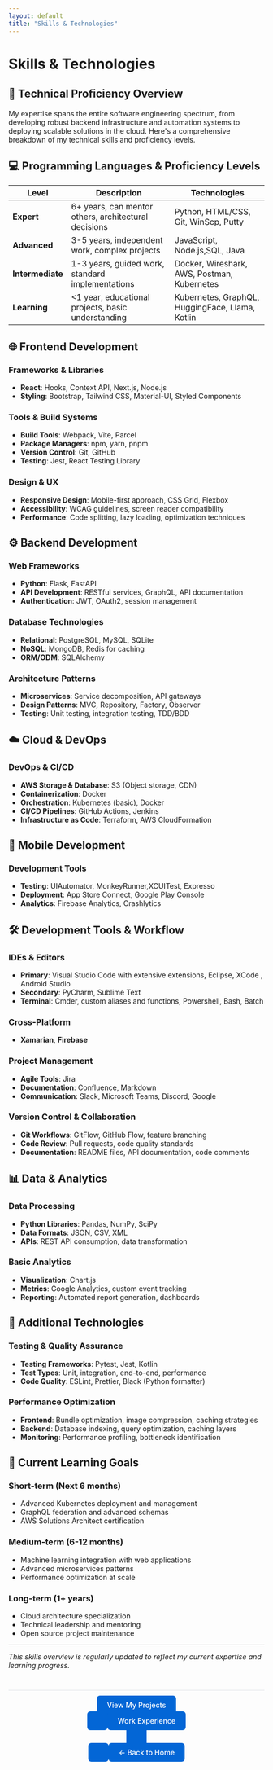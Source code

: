 ```yaml
---
layout: default
title: "Skills & Technologies"
---
```


# Skills & Technologies

## 🎯 Technical Proficiency Overview

My expertise spans the entire software engineering spectrum, from developing robust backend infrastructure and automation systems to deploying scalable solutions in the cloud. Here's a comprehensive breakdown of my technical skills and proficiency levels.

## 💻 Programming Languages & Proficiency Levels

| Level | Description | Technologies |
|-------|-------------|--------------|
| **Expert** | 6+ years, can mentor others, architectural decisions | Python, HTML/CSS, Git, WinScp, Putty |
| **Advanced** | 3-5 years, independent work, complex projects | JavaScript, Node.js,SQL, Java |
| **Intermediate** | 1-3 years, guided work, standard implementations | Docker, Wireshark, AWS, Postman, Kubernetes|
| **Learning** | <1 year, educational projects, basic understanding |  Kubernetes, GraphQL, HuggingFace, Llama, Kotlin |

## 🌐 Frontend Development

### **Frameworks & Libraries**
- **React**: Hooks, Context API, Next.js, Node.js
- **Styling**: Bootstrap, Tailwind CSS, Material-UI, Styled Components

### **Tools & Build Systems**
- **Build Tools**: Webpack, Vite, Parcel
- **Package Managers**: npm, yarn, pnpm
- **Version Control**: Git, GitHub
- **Testing**: Jest, React Testing Library

### **Design & UX**
- **Responsive Design**: Mobile-first approach, CSS Grid, Flexbox
- **Accessibility**: WCAG guidelines, screen reader compatibility
- **Performance**: Code splitting, lazy loading, optimization techniques

## ⚙️ Backend Development

### **Web Frameworks**
- **Python**: Flask, FastAPI
- **API Development**: RESTful services, GraphQL, API documentation
- **Authentication**: JWT, OAuth2, session management

### **Database Technologies**
- **Relational**: PostgreSQL, MySQL, SQLite
- **NoSQL**: MongoDB, Redis for caching
- **ORM/ODM**: SQLAlchemy

### **Architecture Patterns**
- **Microservices**: Service decomposition, API gateways
- **Design Patterns**: MVC, Repository, Factory, Observer
- **Testing**: Unit testing, integration testing, TDD/BDD

## ☁️ Cloud & DevOps

### **DevOps & CI/CD**
- **AWS Storage & Database**: S3 (Object storage, CDN)
- **Containerization**: Docker
- **Orchestration**: Kubernetes (basic), Docker 
- **CI/CD Pipelines**: GitHub Actions, Jenkins
- **Infrastructure as Code**: Terraform, AWS CloudFormation

## 📱 Mobile Development

### **Development Tools**
- **Testing**: UIAutomator, MonkeyRunner,XCUITest, Expresso
- **Deployment**: App Store Connect, Google Play Console
- **Analytics**: Firebase Analytics, Crashlytics

## 🛠️ Development Tools & Workflow

### **IDEs & Editors**
- **Primary**: Visual Studio Code with extensive extensions, Eclipse, XCode , Android Studio
- **Secondary**: PyCharm, Sublime Text
- **Terminal**: Cmder, custom aliases and functions, Powershell, Bash, Batch

### **Cross-Platform**
- **Xamarian**, **Firebase**

### **Project Management**
- **Agile Tools**: Jira
- **Documentation**: Confluence, Markdown
- **Communication**: Slack, Microsoft Teams, Discord, Google

### **Version Control & Collaboration**
- **Git Workflows**: GitFlow, GitHub Flow, feature branching
- **Code Review**: Pull requests, code quality standards
- **Documentation**: README files, API documentation, code comments

## 📊 Data & Analytics

### **Data Processing**
- **Python Libraries**: Pandas, NumPy, SciPy
- **Data Formats**: JSON, CSV, XML
- **APIs**: REST API consumption, data transformation

### **Basic Analytics**
- **Visualization**: Chart.js
- **Metrics**: Google Analytics, custom event tracking
- **Reporting**: Automated report generation, dashboards

## 🔧 Additional Technologies

### **Testing & Quality Assurance**
- **Testing Frameworks**: Pytest, Jest, Kotlin
- **Test Types**: Unit, integration, end-to-end, performance
- **Code Quality**: ESLint, Prettier, Black (Python formatter)

### **Performance Optimization**
- **Frontend**: Bundle optimization, image compression, caching strategies
- **Backend**: Database indexing, query optimization, caching layers
- **Monitoring**: Performance profiling, bottleneck identification



## 🎯 Current Learning Goals

### **Short-term (Next 6 months)**
- Advanced Kubernetes deployment and management
- GraphQL federation and advanced schemas
- AWS Solutions Architect certification

### **Medium-term (6-12 months)**
- Machine learning integration with web applications
- Advanced microservices patterns
- Performance optimization at scale

### **Long-term (1+ years)**
- Cloud architecture specialization
- Technical leadership and mentoring
- Open source project maintenance

---

*This skills overview is regularly updated to reflect my current expertise and learning progress.*

<!-- Navigation footer -->
<!-- **[← View My Projects| ](projects.md)[← Work Experience | ](experience.md)[← Back to Home](index.md)** -->

<div style="text-align: center; margin: 40px 0; padding: 20px; border-top: 1px solid #e1e4e8;">
  <a href="{{ site.baseurl }}/projects.html" style="background: #0366d6; color: white; padding: 10px 20px; border-radius: 6px; text-decoration: none; font-weight: 500;"> View My Projects

 <a href="{{ site.baseurl }}/experience.html" style="background: #0366d6; color: white; padding: 10px 20px; border-radius: 6px; text-decoration: none; font-weight: 500;"> Work Experience

  <a href="{{ site.baseurl }}/" style="background: #0366d6; color: white; padding: 10px 20px; border-radius: 6px; text-decoration: none; font-weight: 500;"> ← Back to Home
 </a>
</div>